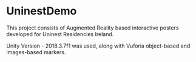 # UninestDemo

This project consists of Augmented Reality based interactive posters developed for Uninest Residencies Ireland.

Unity Version - 2018.3.7f1 was used, along with Vuforia object-based and images-based markers. 
